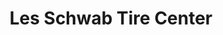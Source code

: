 ---
title: "Les Schwab Tire Center"
url: /olympia/les-schwab-tire-center-plum-street-southeast/
shop: tyres
---